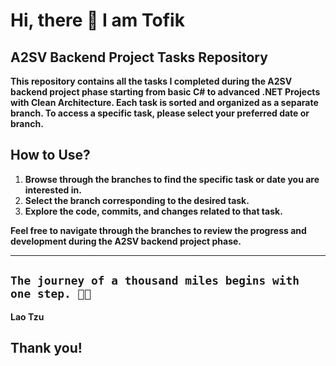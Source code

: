 # Hi, there 🙌 I am Tofik 

## A2SV Backend Project Tasks Repository
 **This repository contains all the tasks I completed during the A2SV backend project phase starting from basic C# to advanced .NET Projects with Clean Architecture. Each task is sorted and organized as a separate branch. To access a specific task, please select your preferred date or branch.**

## How to Use?

1. **Browse through the branches to find the specific task or date you are interested in.**
2. **Select the branch corresponding to the desired task.**
3. **Explore the code, commits, and changes related to that task.**

**Feel free to navigate through the branches to review the progress and development during the A2SV backend project phase.**

---

## `The journey of a thousand miles begins with one step. 💪🎁`
**Lao Tzu**
## Thank you!
